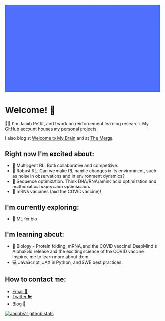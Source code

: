 ![banner](assets/banner-5s.gif)

# Welcome! 👋

👨‍💻 I'm Jacob Pettit, and I work on reinforcement learning research. My GitHub account houses my personal projects. 

I also blog at [Welcome to My Brain](https://jacobpettit.substack.com) and at [The Merge](https://themerge.substack.com).

## Right now I'm excited about:

- 🤖 Multiagent RL. Both collaborative and competitive.
- 💪 Robust RL. Can we make RL handle changes in its environment, such as noise in observations and in environment dynamics?
- 🧬 Sequence optimization. Think DNA/RNA/amino acid optimization and mathematical expression optimization.
- 💉 mRNA vaccines (and the COVID vaccine)!

## I'm currently exploring:

- 🔬 ML for bio

## I'm learning about:

- 🔬 Biology - Protein folding, mRNA, and the COVID vaccine! DeepMind's AlphaFold release and the exciting science of the COVID vaccine inspired me to learn more about them.
- 💻 JavaScript, JAX in Python, and SWE best practices.

## How to contact me:
- [Email 📧](mailto:jfpettit@gmail.com)
- [Twitter 🐦](https://twitter.com/pettitjf)
- [Blog 📝](https://jacobpettit.com)


[![Jacobs's github stats](https://github-readme-stats.vercel.app/api?username=jfpettit&theme=radical)](https://github.com/anuraghazra/github-readme-stats)

<!--
**jfpettit/jfpettit** is a ✨ _special_ ✨ repository because its `README.md` (this file) appears on your GitHub profile.

Here are some ideas to get you started:

- 🔭 I’m currently working on ...
- 🌱 I’m currently learning ...
- 👯 I’m looking to collaborate on ...
- 🤔 I’m looking for help with ...
- 💬 Ask me about ...
- 📫 How to reach me: ...
- 😄 Pronouns: ...
- ⚡ Fun fact: ...
-->
